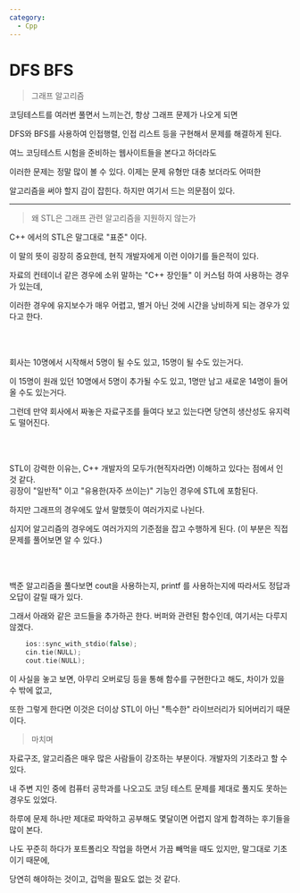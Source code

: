 ```yaml
---
category:
  - Cpp
---
```


# DFS BFS

> 그래프 알고리즘

코딩테스트를 여러번 풀면서 느끼는건, 항상 그래프 문제가 나오게 되면   

DFS와 BFS를 사용하여 인접행렬, 인접 리스트 등을 구현해서 문제를 해결하게 된다.   

여느 코딩테스트 시험을 준비하는 웹사이트들을 본다고 하더라도   

이러한 문제는 정말 많이 볼 수 있다. 이제는 문제 유형만 대충 보더라도 어떠한   

알고리즘을 써야 할지 감이 잡힌다. 하지만 여기서 드는 의문점이 있다.

***

> 왜 STL은 그래프 관련 알고리즘을 지원하지 않는가

C++ 에서의 STL은 말그대로 "표준" 이다.   

이 말의 뜻이 굉장히 중요한데, 현직 개발자에게 이런 이야기를 들은적이 있다.   

자료의 컨테이너 같은 경우에 소위 말하는 "C++ 장인들" 이 커스텀 하여 사용하는 경우가 있는데,   

이러한 경우에 유지보수가 매우 어렵고, 별거 아닌 것에 시간을 낭비하게 되는 경우가 있다고 한다.   

<br/><br/>

회사는 10명에서 시작해서 5명이 될 수도 있고, 15명이 될 수도 있는거다.   

이 15명이 원래 있던 10명에서 5명이 추가될 수도 있고, 1명만 남고 새로운 14명이 들어올 수도 있는거다.   

그런데 만약 회사에서 짜놓은 자료구조를 들여다 보고 있는다면 당연히 생산성도 유지력도 떨어진다.   
 
 <br/><br/>

 STL이 강력한 이유는, C++ 개발자의 모두가(현직자라면) 이해하고 있다는 점에서 인 것 같다.   
 굉장이 "일반적" 이고 "유용한(자주 쓰이는)" 기능인 경우에 STL에 포함된다.   

 하지만 그래프의 경우에도 앞서 말했듯이 여러가지로 나뉜다.   

 심지어 알고리즘의 경우에도 여러가지의 기준점을 잡고 수행하게 된다. (이 부분은 직접 문제를 풀어보면 알 수 있다.)   

 <br/><br/>

 백준 알고리즘을 풀다보면 cout을 사용하는지, printf 를 사용하는지에 따라서도 정답과 오답이 갈릴 때가 있다.   

 그래서 아래와 같은 코드들을 추가하곤 한다. 버퍼와 관련된 함수인데, 여기서는 다루지 않겠다.
```c++
	ios::sync_with_stdio(false);
	cin.tie(NULL);
	cout.tie(NULL);
```

 이 사실을 놓고 보면, 아무리 오버로딩 등을 통해 함수를 구현한다고 해도, 차이가 있을 수 밖에 없고,   

 또한 그렇게 한다면 이것은 더이상 STL이 아닌 "특수한" 라이브러리가 되어버리기 때문이다.   
 
 >마치며

 자료구조, 알고리즘은 매우 많은 사람들이 강조하는 부분이다. 개발자의 기초라고 할 수 있다.   

 내 주변 지인 중에 컴퓨터 공학과를 나오고도 코딩 테스트 문제를 제대로 풀지도 못하는 경우도 있었다.   

 하루에 문제 하나만 제대로 파악하고 공부해도 몇달이면 어렵지 않게 합격하는 후기들을 많이 본다.   

 나도 꾸준히 하다가 포트폴리오 작업을 하면서 가끔 빼먹을 때도 있지만, 말그대로 기초이기 때문에,   
 
 당연히 해야하는 것이고, 겁먹을 필요도 없는 것 같다.
 
 
  
